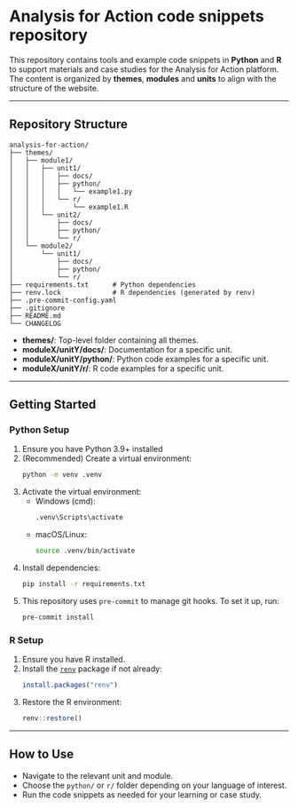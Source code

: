# Analysis for Action code snippets repository

This repository contains tools and example code snippets in **Python** and **R** to support materials and case studies for the Analysis for Action platform. The content is organized by **themes**, **modules** and **units** to align with the structure of the website.

---

## Repository Structure

```
analysis-for-action/
├── themes/
│   ├── module1/
│   │   ├── unit1/
│   │   │   ├── docs/
│   │   │   ├── python/
│   │   │   │   └── example1.py
│   │   │   └── r/
│   │   │       └── example1.R
│   │   └── unit2/
│   │       ├── docs/
│   │       ├── python/
│   │       └── r/
│   └── module2/
│       └── unit1/
│           ├── docs/
│           ├── python/
│           └── r/
├── requirements.txt      # Python dependencies
├── renv.lock             # R dependencies (generated by renv)
├── .pre-commit-config.yaml
├── .gitignore
├── README.md
└── CHANGELOG
```

- **themes/**: Top-level folder containing all themes.
- **moduleX/unitY/docs/**: Documentation for a specific unit.
- **moduleX/unitY/python/**: Python code examples for a specific unit.
- **moduleX/unitY/r/**: R code examples for a specific unit.

---

## Getting Started

### Python Setup

1. Ensure you have Python 3.9+ installed
2. (Recommended) Create a virtual environment:
   ```sh
   python -m venv .venv
   ```
3. Activate the virtual environment:
   - Windows (cmd):
     ```sh
     .venv\Scripts\activate
     ```
   - macOS/Linux:
     ```sh
     source .venv/bin/activate
     ```
4. Install dependencies:
   ```sh
   pip install -r requirements.txt
   ```
5. This repository uses `pre-commit` to manage git hooks. To set it up, run:
   ```sh
   pre-commit install
   ```

### R Setup

1. Ensure you have R installed.
2. Install the [`renv`](https://rstudio.github.io/renv/) package if not already:
   ```R
   install.packages("renv")
   ```
3. Restore the R environment:
   ```R
   renv::restore()
   ```

---

## How to Use

- Navigate to the relevant unit and module.
- Choose the `python/` or `r/` folder depending on your language of interest.
- Run the code snippets as needed for your learning or case study.
